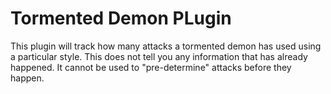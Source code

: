 # Tormented Demon PLugin
This plugin will track how many attacks a tormented demon has used using a particular style. 
This does not tell you any information that has already happened. 
It cannot be used to "pre-determine" attacks before they happen.
